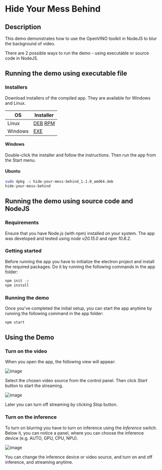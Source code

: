 # Hide Your Mess Behind

## Description

This demo demonstrates how to use the OpenVINO toolkit in NodeJS to blur the background of video. 

There are 2 possible ways to run the demo - using executable or source code in NodeJS.

## Running the demo using executable file

### Installers

Download installers of the compiled app. They are available for Windows and Linux.

| OS | Installer |
|---|---|
| Linux | [DEB](https://github.com/openvinotoolkit/openvino_build_deploy/releases/download/hide_your_mess_behind_v1.1/hide-your-mess-behind_1.1.0_amd64.deb) [RPM](https://github.com/openvinotoolkit/openvino_build_deploy/releases/download/hide_your_mess_behind_v1.1/hide-your-mess-behind-1.1.0.x86_64.rpm) |
| Windows | [EXE](https://github.com/openvinotoolkit/openvino_build_deploy/releases/download/hide_your_mess_behind_v1.1/hide-your-mess-behind.Setup.1.1.0.exe) |

#### Windows

Double-click the installer and follow the instructions. Then run the app from the Start menu.

#### Ubuntu

```bash
sudo dpkg -i hide-your-mess-behind_1.1.0_amd64.deb
hide-your-mess-behind
```

## Running the demo using source code and NodeJS

### Requirements

Ensure that you have Node.js (with npm) installed on your system. The app was developed and tested using *node v20.15.0* and *npm 10.8.2*.

### Getting started

Before running the app you have to initialize the electron project and install the required packages. Do it by running the following commands in the app folder:

```bash
npm init -y
npm install
```

### Running the demo

Once you've completed the initial setup, you can start the app anytime by running the following command in the app folder:

```bash
npm start
```



## Using the Demo

### Turn on the video

When you open the app, the following view will appear:

![image](https://github.com/user-attachments/assets/b9852e1e-3fa7-4375-afb9-8976cd9cf325)

Select the chosen video source from the control panel. Then click _Start_ button to start the streaming.

![image](https://github.com/user-attachments/assets/cd5a86e2-8865-4736-93e6-e2e0eb9b37f2)

Later you can turn off streaming by clicking _Stop_ button.


### Turn on the inference

To turn on blurring you have to turn on inference using the _Inference_ switch. Below it, you can notice a panel, where you can choose the inference device (e.g. AUTO, GPU, CPU, NPU). 

![image](https://github.com/user-attachments/assets/e6925e6b-0d81-41da-b9b0-c4f21f173681)

You can change the inference device or video source, and turn on and off inference, and streaming anytime.
